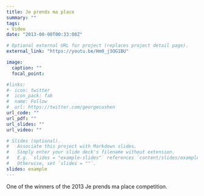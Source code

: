 ```yaml
---
title: Je prends ma place
summary: ""
tags:
- Video
date: "2013-00-00T00:33:00Z"

# Optional external URL for project (replaces project detail page).
external_link: "https://youtu.be/Hm0_j3OG1BU"

image:
  caption: ""
  focal_point:

#links:
#- icon: twitter
#  icon_pack: fab
#  name: Follow
#  url: https://twitter.com/georgecushen
url_code: ""
url_pdf: ""
url_slides: ""
url_video: ""

# Slides (optional).
#   Associate this project with Markdown slides.
#   Simply enter your slide deck's filename without extension.
#   E.g. `slides = "example-slides"` references `content/slides/example-slides.md`.
#   Otherwise, set `slides = ""`.
slides: example
---
```


One of the winners of the 2013 Je prends ma place competition.
